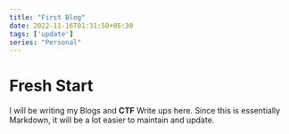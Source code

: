 ```yaml
---
title: "First Blog"
date: 2022-11-16T01:31:50+05:30
tags: ['update']
series: "Personal"
---
```


# Fresh Start

I will be writing my Blogs and **CTF** Write ups here. Since this is essentially Markdown, it will be a lot easier to maintain and update. 
